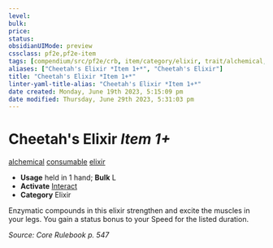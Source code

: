 ```yaml
---
level:
bulk:
price:
status:
obsidianUIMode: preview
cssclass: pf2e,pf2e-item
tags: [compendium/src/pf2e/crb, item/category/elixir, trait/alchemical, trait/consumable, trait/elixir]
aliases: ["Cheetah's Elixir *Item 1+*", "Cheetah's Elixir"]
title: "Cheetah's Elixir *Item 1+*"
linter-yaml-title-alias: "Cheetah's Elixir *Item 1+*"
date created: Monday, June 19th 2023, 5:15:09 pm
date modified: Thursday, June 29th 2023, 5:31:03 pm
---
```


# Cheetah's Elixir *Item 1+*

[alchemical](rules/traits/alchemical.md) [consumable](rules/traits/consumable.md) [elixir](rules/traits/elixir.md)  

- **Usage** held in 1 hand; **Bulk** L
- **Activate** [Interact](rules/actions/interact.md)
- **Category** Elixir

Enzymatic compounds in this elixir strengthen and excite the muscles in your legs. You gain a status bonus to your Speed for the listed duration.

*Source: Core Rulebook p. 547*
